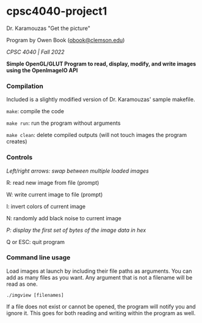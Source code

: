 # cpsc4040-project1
Dr. Karamouzas "Get the picture"

Program by Owen Book (obook@clemson.edu)

*CPSC 4040 | Fall 2022*

**Simple OpenGL/GLUT Program to read, display, modify, and write images using the OpenImageIO API**

### Compilation
Included is a slightly modified version of Dr. Karamouzas' sample makefile.

`make`: compile the code

`make run`: run the program without arguments

`make clean`: delete compiled outputs (will not touch images the program creates)

### Controls
*Left/right arrows: swap between multiple loaded images*

R: read new image from file (prompt)

W: write current image to file (prompt)

I: invert colors of current image

N: randomly add black noise to current image

*P: display the first set of bytes of the image data in hex*  

Q or ESC: quit program

### Command line usage
Load images at launch by including their file paths as arguments. You can add as many files as you want. Any argument that is not a filename will be read as one.

```./imgview [filenames]```

If a file does not exist or cannot be opened, the program will notify you and ignore it. This goes for both reading and writing within the program as well.
